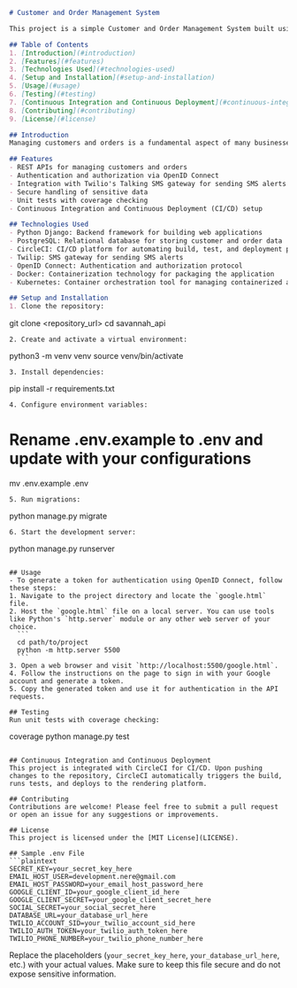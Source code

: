 ```markdown
# Customer and Order Management System

This project is a simple Customer and Order Management System built using Python Django. It provides REST APIs for managing customers and orders, along with authentication and authorization using OpenID Connect. Additionally, it integrates with the Twilio's SMS gateway to send SMS alerts to customers when orders are added as well as emails.

## Table of Contents
1. [Introduction](#introduction)
2. [Features](#features)
3. [Technologies Used](#technologies-used)
4. [Setup and Installation](#setup-and-installation)
5. [Usage](#usage)
6. [Testing](#testing)
7. [Continuous Integration and Continuous Deployment](#continuous-integration-and-continuous-deployment)
8. [Contributing](#contributing)
9. [License](#license)

## Introduction
Managing customers and orders is a fundamental aspect of many businesses. This project aims to provide a simple yet efficient system for handling customer and order data through a REST API. It ensures secure authentication and authorization using OpenID Connect and sends SMS alerts to customers upon order creation.

## Features
- REST APIs for managing customers and orders
- Authentication and authorization via OpenID Connect
- Integration with Twilio's Talking SMS gateway for sending SMS alerts to customers
- Secure handling of sensitive data
- Unit tests with coverage checking
- Continuous Integration and Continuous Deployment (CI/CD) setup

## Technologies Used
- Python Django: Backend framework for building web applications
- PostgreSQL: Relational database for storing customer and order data
- CircleCI: CI/CD platform for automating build, test, and deployment processes
- Twilip: SMS gateway for sending SMS alerts
- OpenID Connect: Authentication and authorization protocol
- Docker: Containerization technology for packaging the application
- Kubernetes: Container orchestration tool for managing containerized applications

## Setup and Installation
1. Clone the repository:
   ```
   git clone <repository_url>
   cd savannah_api
   ```
2. Create and activate a virtual environment:
   ```
   python3 -m venv venv
   source venv/bin/activate
   ```
3. Install dependencies:
   ```
   pip install -r requirements.txt
   ```
4. Configure environment variables:
   ```
   # Rename .env.example to .env and update with your configurations
   mv .env.example .env
   ```
5. Run migrations:
   ```
   python manage.py migrate
   ```
6. Start the development server:
   ```
   python manage.py runserver
   ```

## Usage
- To generate a token for authentication using OpenID Connect, follow these steps:
  1. Navigate to the project directory and locate the `google.html` file.
  2. Host the `google.html` file on a local server. You can use tools like Python's `http.server` module or any other web server of your choice.
     ```
     cd path/to/project
     python -m http.server 5500
     ```
  3. Open a web browser and visit `http://localhost:5500/google.html`.
  4. Follow the instructions on the page to sign in with your Google account and generate a token.
  5. Copy the generated token and use it for authentication in the API requests.

## Testing
Run unit tests with coverage checking:
```

coverage python manage.py test

```

## Continuous Integration and Continuous Deployment
This project is integrated with CircleCI for CI/CD. Upon pushing changes to the repository, CircleCI automatically triggers the build, runs tests, and deploys to the rendering platform.

## Contributing
Contributions are welcome! Please feel free to submit a pull request or open an issue for any suggestions or improvements.

## License
This project is licensed under the [MIT License](LICENSE).

## Sample .env File
```plaintext
SECRET_KEY=your_secret_key_here
EMAIL_HOST_USER=development.nere@gmail.com
EMAIL_HOST_PASSWORD=your_email_host_password_here
GOOGLE_CLIENT_ID=your_google_client_id_here
GOOGLE_CLIENT_SECRET=your_google_client_secret_here
SOCIAL_SECRET=your_social_secret_here
DATABASE_URL=your_database_url_here
TWILIO_ACCOUNT_SID=your_twilio_account_sid_here
TWILIO_AUTH_TOKEN=your_twilio_auth_token_here
TWILIO_PHONE_NUMBER=your_twilio_phone_number_here

```

Replace the placeholders (`your_secret_key_here`, `your_database_url_here`, etc.) with your actual values. Make sure to keep this file secure and do not expose sensitive information.
```